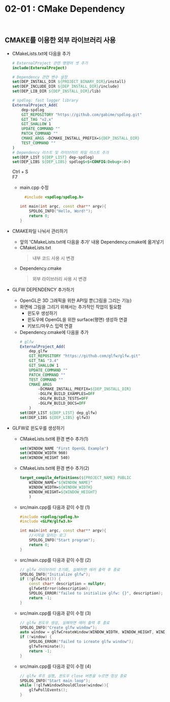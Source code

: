 # 02-01 : CMake Dependency<br>
<br>

## CMAKE를 이용한 외부 라이브러리 사용<br>
- CMakeLists.txt에 다음을 추가<br>
  ```cmake
  # ExternalProject 관련 명령어 셋 추가
  include(ExternalProject)
  
  # Dependency 관련 변수 설정
  set(DEP_INSTALL_DIR ${PROJECT_BINARY_DIR}/install)
  set(DEP_INCLUDE_DIR ${DEP_INSTALL_DIR}/include)
  set(DEP_LIB_DIR ${DEP_INSTALL_DIR}/lib)
  
  # spdlog: fast logger library
  ExternalProject_Add(
      dep-spdlog
      GIT_REPOSITORY "https://github.com/gabime/spdlog.git"
      GIT_TAG "v2.x"
      GIT_SHALLOW 1
      UPDATE_COMMAND ""
      PATCH_COMMAND ""
      CMAKE_ARGS -DCMAKE_INSTALL_PREFIX=${DEP_INSTALL_DIR}
      TEST_COMMAND ""
  )
  # Dependency 리스트 및 라이브러리 파일 리스트 추가
  set(DEP_LIST ${DEP_LIST} dep-spdlog)
  set(DEP_LIBS ${DEP_LIBS} spdlog$<$<CONFIG:Debug>:d>)
  
    ```
    Ctrl + S<br>
    F7
  
  - main.cpp 수정
    ```cpp
      #include <spdlog/spdlog.h>
    
    int main(int argc, const char** argv){
        SPDLOG_INFO("Hello, Word!");
        return 0;
    }
    ```
- CMAKE파일 나눠서 관리하기
  + 앞의 'CMakeLists.txt에 다음을 추가' 내용 Dependency.cmake에 옮겨넣기
  + CMakeLists.txt
    > 내부 코드 사용 시 변경
  + Dependency.cmake
    > 외부 라이브러리 사용 시 변경
- GLFW DEPENDENCY 추가하기
  + OpenGL은 3D 그래픽을 위한 API일 뿐(그림을 그리는 기능)
  + 화면에 그림을 그리기 위해서는 추가적인 작업이 필요함
      * 윈도우 생성하기
      * 윈도우에 OpenGL을 위한 surface(평면) 생성하 연결
      * 키보드/마우스 입력 연결
  + Dependency.cmake에 다음을 추가
    ```cmake
    # glfw
    ExternalProject_Add(
        dep_glfw
        GIT_REPOSITORY "https://github.com/glfw/glfw.git"
        GIT_TAG "3.4"
        GIT_SHALLOW 1
        UPDATE_COMMAND ""
        PATCH_COMMAND ""
        TEST_COMMAND ""
        CMAKE_ARGS
            -DCMAKE_INSTALL_PREFIX=${DEP_INSTALL_DIR}
            -DGLFW_BUILD_EXAMPLES=OFF
            -DGLFW_BUILD_TESTS=OFF
            -DGLFW_BUILD_DOCS=OFF
        )
    set(DEP_LIST ${DEP_LIST} dep_glfw)
    set(DEP_LIBS ${DEP_LIBS} glfw3)
    ```
- GLFW로 윈도우를 생성하기
  + CMakeLists.txt에 환경 변수 추가(1)
    ```cmake
    set(WINDOW_NAME "First OpenGL Example")
    set(WINDOW_WIDTH 960)
    set(WINDOW_HEIGHT 540)
    ```
  + CMakeLists.txt에 환경 변수 추가(2)
    ```cmake
    target_compile_definitions(${PROJECT_NAME} PUBLIC
        WINDOW_NAME="${WINDOW_NAME}"
        WINDOW_WIDTH=${WINDOW_WIDTH}
        WINDOW_HEIGHT=${WINDOW_HEIGHT}
        )
    ```
  + src/main.cpp를 다음과 같이 수정 (1)
    ```cpp
    #include <spdlog/spdlog.h>
    #include <GLFW/glfw3.h>
    
    int main(int argc, const char** argv){
        //시작을 알리는 로그
        SPDLOG_INFO("Start program");
        return 0;
    }
    ```
  + src/main.cpp를 다음과 같이 수정 (2)
    ```cpp
    // glfw 라이브러리 초기화, 실패하면 에러 출력 후 종료
    SPDLOG_INFO("Initialize glfw");
    if (!glfwInit()) {
        const char* description = nullptr;
        glfwGetError(&description);
        SPDLOG_ERROR("failed to initialize glfw: {}", description);
        return -1;
    }
    ```
  + src/main.cpp를 다음과 같이 수정 (3)
    ```cpp
    // glfw 윈도우 생성, 실패하면 에러 출력 후 종료
    SPDLOG_INFO("Create glfw window");
    auto window = glfwCreateWindow(WINDOW_WIDTH, WINDOW_HEIGHT, WINDOW_NAME, nullptr, nullptr);
    if (!window) {
        SPDLOG_ERROR("failed to icreate glfw window");
        glfwTerminate();
        return -1;
    }
    ```
  + src/main.cpp를 다음과 같이 수정 (4)
    ```cpp
    // glfw 루프 실행, 윈도우 close 버튼을 누르면 정상 종료
    SPDLOG_INFO("Start main loop");
    while (!glfwWindowShouldClose(window)){
        glfwPollEvents();
    }
    ```
<br>
